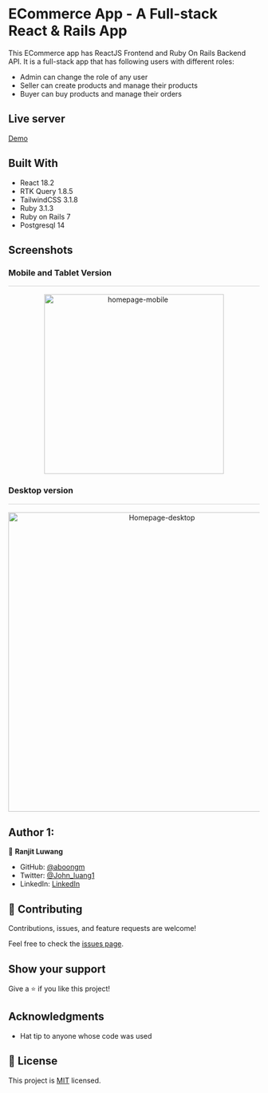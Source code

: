 # ECommerce App - A Full-stack React & Rails App

This ECommerce app has ReactJS Frontend and Ruby On Rails Backend API. It is a full-stack app that has following users with different roles:

- Admin can change the role of any user
- Seller can create products and manage their products
- Buyer can buy products and manage their orders

## Live server

[Demo](https://leisee.netlify.app/)

## Built With

- React 18.2
- RTK Query 1.8.5
- TailwindCSS 3.1.8
- Ruby 3.1.3
- Ruby on Rails 7
- Postgresql 14

## Screenshots

### Mobile and Tablet Version

<div style="text-align: center;border-top: 1px solid lightgray; padding-top: 16px; margin-bottom: 20px">
    <img src="https://user-images.githubusercontent.com/49184579/210315360-adf92fd3-0f71-43a4-abea-ad032a66fff4.png" alt="homepage-mobile" width="360">
</div>

### Desktop version

<div style="text-align: center;  border-top: 1px solid lightgray; padding-top: 16px; margin-bottom: 20px">
    <img src="https://user-images.githubusercontent.com/49184579/210315373-d5cb06a7-ea92-4386-8760-f558b4c68a3d.png"  width="600" alt="Homepage-desktop">
</div>

## Author 1:

👤 **Ranjit Luwang**

- GitHub: [@aboongm](https://github.com/aboongm)
- Twitter: [@John_luang1](https://twitter.com/John_luang1)
- LinkedIn: [LinkedIn](https://www.linkedin.com/in/aboongm)

## 🤝 Contributing

Contributions, issues, and feature requests are welcome!

Feel free to check the [issues page](https://github.com/aboongm/leishi/issues).

## Show your support

Give a ⭐️ if you like this project!

## Acknowledgments

- Hat tip to anyone whose code was used

## 📝 License

This project is [MIT](./MIT.md) licensed.
